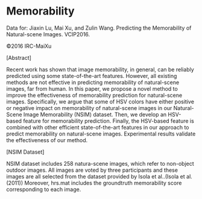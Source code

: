 # Memorability

Data for: Jiaxin Lu, Mai Xu, and Zulin Wang. Predicting the Memorability of Natural-scene Images. VCIP2016.

©2016 IRC-MaiXu

[Abstract]

Recent work has shown that image memorability, in general, can be reliably predicted using some state-of-the-art features. However, all existing methods are not effective in predicting memorability of natural-scene images, far from human. In this paper, we propose a novel method to improve the effectiveness of memorability prediction for natural-scene images. Specifically, we argue that some of HSV colors have either positive or negative impact on memorability of natural-scene images in our Natural-Scene Image Memorability (NSIM) dataset. Then, we develop an HSV-based feature for memorability prediction. Finally, the HSV-based feature is combined with other efficient state-of-the-art features in our approach to predict memorability on natural-scene images. Experimental results validate the effectiveness of our method.

[NSIM Dataset]

NSIM dataset includes 258 natura-scene images, which refer to non-object outdoor images. All images are voted by three participants and these images are all selected from the dataset provided by Isola et al..(Isola et al. (2011)) Moreover, hrs.mat includes the groundtruth memorability score corresponding to each image.

